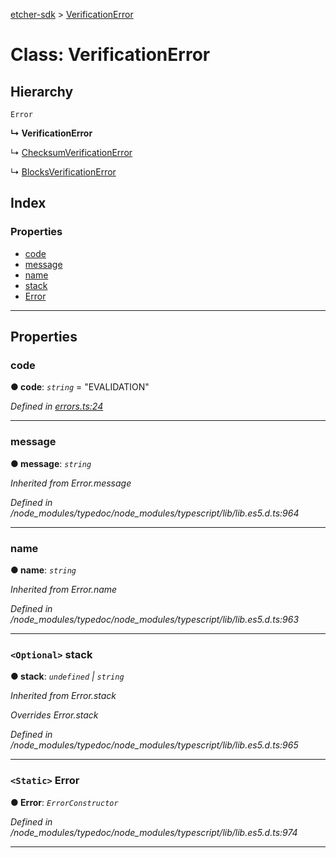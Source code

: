 [etcher-sdk](../README.md) > [VerificationError](../classes/verificationerror.md)

# Class: VerificationError

## Hierarchy

 `Error`

**↳ VerificationError**

↳  [ChecksumVerificationError](checksumverificationerror.md)

↳  [BlocksVerificationError](blocksverificationerror.md)

## Index

### Properties

* [code](verificationerror.md#code)
* [message](verificationerror.md#message)
* [name](verificationerror.md#name)
* [stack](verificationerror.md#stack)
* [Error](verificationerror.md#error)

---

## Properties

<a id="code"></a>

###  code

**● code**: *`string`* = "EVALIDATION"

*Defined in [errors.ts:24](https://github.com/balena-io-modules/etcher-sdk/blob/a5ff273/lib/errors.ts#L24)*

___
<a id="message"></a>

###  message

**● message**: *`string`*

*Inherited from Error.message*

*Defined in /node_modules/typedoc/node_modules/typescript/lib/lib.es5.d.ts:964*

___
<a id="name"></a>

###  name

**● name**: *`string`*

*Inherited from Error.name*

*Defined in /node_modules/typedoc/node_modules/typescript/lib/lib.es5.d.ts:963*

___
<a id="stack"></a>

### `<Optional>` stack

**● stack**: *`undefined` \| `string`*

*Inherited from Error.stack*

*Overrides Error.stack*

*Defined in /node_modules/typedoc/node_modules/typescript/lib/lib.es5.d.ts:965*

___
<a id="error"></a>

### `<Static>` Error

**● Error**: *`ErrorConstructor`*

*Defined in /node_modules/typedoc/node_modules/typescript/lib/lib.es5.d.ts:974*

___

